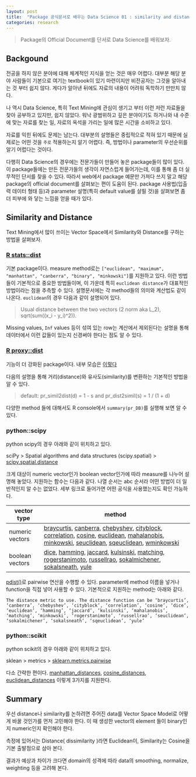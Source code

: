 ```yaml
---
layout: post
title:  "Package 공식문서로 배우는 Data Science 01 : similarity and distance"
categories: research
---
```


> Package의 Official Document를 단서로 Data Science를 배워보자. 



## Backgound

전공을 하지 않은 분야에 대해 체계적인 지식을 얻는 것은 매우 어렵다. 대부분 해당 분야 사람들이 기본으로 여기는 textbook이 있기 마련이지만 비전공자는 그것을 알아내는 것 부터 쉽지 않다. 게다가 알아낸 뒤에도 자료의 내용이 어려워 독학하기 만만치 않다. 

나 역시 Data Science, 특히 Text Mining에 관심이 생기고 부터 이런 저런 자료들을 찾아 공부하고 있지만, 쉽지 않았다. 워낙 광범위하고 깊은 분야이기도 하거나와 내 수준에 맞는 자료를 찾는 일, 자료의 옥석을 가리는 일에 많은 시간을 소비하고 있다. 

자료를 익힌 뒤에도 문제는 남는다. 대부분의 설명들은 중립적으로 적혀 있기 때문에 실제로는 어떤 것을 `주로` 적용하는지 알기 어렵다. 즉, 방법이나 parameter의 우선순위를 알기 어렵다는 것이다. 

다행히 Data Science의 경우에는 전문가들이 만들어 놓은 package들이 많이 있다. 이 package들에는 만든 전문가들의 생각이 자연스럽게 들어가는데, 이를 통해 좀 더 실무적인 단서를 찾을 수 있다. 따라서 web에서 package 예문만 가져다 쓰지 말고 해당 package의 official document를 살펴보는 편이 도움이 된다. package 사용법(입출력 데이터 형태 등)과 parameter 설명(특히 default value를 살필 것)을 살펴보면 좀 더 피부에 와 닿는 느낌을 얻을 때가 있다. 



## Similarity and Distance

Text Mining에서 많이 쓰이는 Vector Space에서 Similarity와 Distance를 구하는 방법을 살펴보자. 



###  [R stats::dist](https://stat.ethz.ch/R-manual/R-devel/library/stats/html/dist.html)

기본 package이다. measure method로는 `["euclidean", "maximum", "manhattan", "canberra", "binary", "minkowski"]`를 지원하고 있다. 이런 방법들이 기본적으로 중요한 방법들이며, 이 가운데 특히 `euclidean distance`가 대표적인 방법이라는 점을 추측할 수 있다. 설명문서에는 각 method들의 의미와 계산법도 같이 나온다. `euclidean`의 경우 다음과 같이 설명되어 있다.  

> Usual distance between the two vectors (2 norm aka L_2), sqrt(sum((x_i - y_i)^2)).

Missing values, `Inf` values 등이 섞여 있는 row는 계산에서 제외된다는 설명을 통해 데이터에서 이런 값들이 있는지 신경써야 한다는 점도 알 수 있다. 



### [R proxy::dist](http://finzi.psych.upenn.edu/library/proxy/html/dist.html)

기능이 더 강화된 package이다. 내부 모습은 [이렇다](https://github.com/cran/proxy/blob/master/R/dist.R)

다음의 설명을 통해 거리(distance)와 유사도(similarity)를 변환하는 기본적인 방법을 알 수 있다. 

> default: pr_simil2dist(d) = 1 - s and pr_dist2simil(s) = 1 / (1 + d)

다양한 method 들에 대해서도 R console에서 `summary(pr_DB)`를 실행해 보면 알 수 있다. 


### python::scipy

python scipy의 경우 아래와 같이 위치하고 있다. 

sciPy > Spatial algorithms and data structures (scipy.spatial) > [scipy.spatial.distance](https://docs.scipy.org/doc/scipy/reference/spatial.distance.html)

크게 대상이 numeric vector인가 boolean vector인가에 따라 measure를 나누어 설명해 놓았다. 지원하는 함수는 다음과 같다. 나열 순서는 abc 순서라 어떤 방법이 더 일반적인지 알 수는 없었다. 세부 링크로 들어가면 어떤 공식을 사용했는지도 확인 가능하다. 

| vector type     | method                                                                                                                                  |
|-----------------|-----------------------------------------------------------------------------------------------------------------------------------------|
| numeric vectors | [braycurtis](https://goo.gl/2w7Kft), [canberra](https://goo.gl/S53Gbt), [chebyshev](https://goo.gl/iPdvkn), [cityblock](https://goo.gl/yQwRAv), [correlation](https://goo.gl/mcCkiq), [cosine](https://goo.gl/GoJJcn), [euclidean](https://goo.gl/Pk4334), [mahalanobis](https://goo.gl/neiy1f), [minkowski](https://goo.gl/HRCvjx), [seuclidean](https://goo.gl/BBnKJ2), [sqeuclidean](https://goo.gl/2a2GXM), [wminkowski](https://goo.gl/JE3ZeH) |
| boolean vectors | [dice](https://goo.gl/b6TzTp), [hamming](https://goo.gl/M4bo9d), [jaccard](https://goo.gl/BmgDw2), [kulsinski](https://goo.gl/pCN9vN), [matching](https://goo.gl/w8bWrk), [rogerstanimoto](https://goo.gl/9tBBTa), [russellrao](https://goo.gl/9w6yD6), [sokalmichener](https://goo.gl/iLWist), [sokalsneath](https://goo.gl/hVuWCE), [yule](https://goo.gl/ewPrv2)                               |

[pdist()](https://goo.gl/83jm1N)로 pairwise 연산을 수행할 수 있다. parameter에 method 이름을 넣거나 function을 직접 넣어 사용할 수 있다. 기본적으로 지원하는 method는 아래와 같다. 

```
The distance metric to use. The distance function can be ‘braycurtis’, ‘canberra’, ‘chebyshev’, ‘cityblock’, ‘correlation’, ‘cosine’, ‘dice’, ‘euclidean’, ‘hamming’, ‘jaccard’, ‘kulsinski’, ‘mahalanobis’, ‘matching’, ‘minkowski’, ‘rogerstanimoto’, ‘russellrao’, ‘seuclidean’, ‘sokalmichener’, ‘sokalsneath’, ‘sqeuclidean’, ‘yule’
```


### python::scikit

python scikit의 경우 아래와 같이 위치하고 있다. 

sklean > metrics > [sklearn.metrics.pairwise](http://scikit-learn.org/stable/modules/classes.html#module-sklearn.metrics.pairwise)


다소 간략한 편이다. [manhattan_distances](https://goo.gl/LgHvKh), [cosine_distances](https://goo.gl/9aXazS), [euclidean_distances](https://goo.gl/AKDct1) 이렇게 3가지를 지원한다. 


## Summary

우선 distance나 similarity를 논하려면 주어진 data를 Vector Space Model로 어떻게 바꿀 것인가를 먼저 고민해야 한다. 이 때 생성한 vector의 element 들이 binary인지 numeric인지 확인해야 한다. 

측정에 있어서는 Distance( dissimilarity )라면 Euclidean이, Similarity는 Cosine을 기본 출발점으로 삼아 본다. 

결과가 예상과 차이가 크다면 domain의 성격에 따라 data의 smoothing, normalize, weighting 등을 고려해 본다. 
